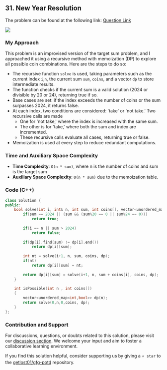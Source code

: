 ## 31. New Year Resolution
The problem can be found at the following link: [Question Link](https://www.geeksforgeeks.org/problems/good-by-2023/1)

![](https://badgen.net/badge/Level/Medium/yellow)

### My Approach
This problem is an improvised version of the target sum problem, and I approached it using a recursive method with memoization (DP) to explore all possible coin combinations. 
Here are the steps to do so:
- The recursive function `solve` is used, taking parameters such as the current index `i`,`n`, the current sum `sum`, `coins`, and a vector `dp` to store intermediate results.
- The function checks if the current sum is a valid solution (2024 or divisible by 20 or 24), returning true if so.
- Base cases are set: if the index exceeds the number of coins or the sum surpasses 2024, it returns false.
- At each index, two conditions are considered: 'take' or 'not take.' Two recursive calls are made 
	- One for 'not take,' where the index is increased with the same sum.
	- The other is for 'take,' where both the sum and index are incremented. 
	- These recursive calls evaluate all cases, returning true or false. 
- Memoization is used at every step to reduce redundant computations.

### Time and Auxiliary Space Complexity

- **Time Complexity**: `O(n * sum)`, where n is the number of coins and sum is the target sum
- **Auxiliary Space Complexity**: `O(n * sum)` due to the memoization table.

### Code (C++)
```cpp
class Solution {
public:
    bool solve(int i, int& n, int sum, int coins[], vector<unordered_map<int,bool>>& dp){
        if(sum == 2024 || (sum && (sum%20 == 0 || sum%24 == 0)))
            return true;
        
        if(i == n || sum > 2024)
            return false;
        
        if(dp[i].find(sum) != dp[i].end())
            return dp[i][sum];
        
        int nt = solve(i+1, n, sum, coins, dp);
        if(nt)
            return dp[i][sum] = nt;
        
        return dp[i][sum] = solve(i+1, n, sum + coins[i], coins, dp);
    }
    
    int isPossible(int n , int coins[]) 
    {
        vector<unordered_map<int,bool>> dp(n);
        return solve(0,n,0,coins, dp);
    }
};
```

### Contribution and Support

For discussions, questions, or doubts related to this solution, please visit our [discussion section](https://github.com/getlost01/gfg-potd/discussions). We welcome your input and aim to foster a collaborative learning environment.

If you find this solution helpful, consider supporting us by giving a `⭐ star` to the [getlost01/gfg-potd](https://github.com/getlost01/gfg-potd) repository.